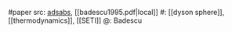 #paper 
src: [adsabs](https://ui.adsabs.harvard.edu/abs/1995AcAau..36..135B/abstract), [[badescu1995.pdf|local]] 
#: [[dyson sphere]], [[thermodynamics]], [[SETI]]
@: Badescu

